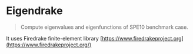 # Eigendrake
> Compute eigenvalues and eigenfunctions of SPE10 benchmark case.

It uses Firedrake finite-element library [https://www.firedrakeproject.org](https://www.firedrakeproject.org/)
